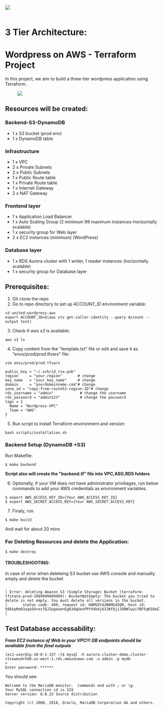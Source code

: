 <img src="https://github.com/devops-cloud-group/united-wordpress-aws/badge.svg?branch=main"><br>
<br>
# 3 Tier Architecture:
# Wordpress on AWS - Terraform Project 

In this project, we aim to build a three-tier wordpress application using Terraform.
<figure>
<img src="https://www.wellarchitectedlabs.com/Reliability/300_Testing_for_Resiliency_of_EC2_RDS_and_S3/Images/ThreeTierArchitecture.png">
</figure>

## Resources will be created:

### Backend-S3-DynamoDB
* 1 x S3 bucket (prod env)
* 1 x DynamoDB table

### Infrastructure
* 1 x VPC 
* 2 x Private Subnets 
* 2 x Public Subnets 
* 1 x Public Route table 
* 1 x Private Route table
* 1 x Internet Gateway 
* 2 x NAT Gateway  

### Frontend layer

* 1 x Application Load Balancer 
* 1 x Auto Scaling Group (2 minimum 99 maximum instances-horizontally scalable) 
* 1 x security group for Web layer 
* 2 x EC2 instances (minimum) (WordPress)


### Database layer

* 1 x RDS Aurora cluster with 1 writer, 1 reader instances (horizontally scalable)
* 1 x security group for Database layer  


## Prerequisites: 
1. Git clone the repo
2. Go to repo directory to set up ACCOUNT_ID environment variable:
```shell
cd united-wordpress-aws
export ACCOUNT_ID=$(aws sts get-caller-identity --query Account --output text)
```

3. Check if  *aws s3*  is available:
```shell
aws s3 ls
```

4. Copy content from the "template.txt" file or edit and save it as "envs/prod/prod.tfvars" file:

```shell 
vim envs/prod/prod.tfvars
```

```shell 
public_key = "~/.ssh/id_rsa.pub"
region     = "your-region"       # change
key_name   = "your_key_name"     # change
domain     = "yourdomainname.com"# change
zone_id = "copy-from-route53-region-ID"# change
rds_username = "admin"            # change the username 
rds_password = "admin123"         # change the password 
tags = {
  Name = "Wordpress-VPC"
  Team = "AWS"
}
```
5. Run script to install Terraform environment and version:

```shell
bash scripts/installation.sh
```
### Backend Setup (DynamoDB +S3)
Run Makefile:

```shell
$ make backend
```
**Script also will create  the "backend.tf" file into VPC,ASG,RDS folders**


6. Optionally, if your VM does not have administrator priviliages, run below commands to add your AWS credentials as environment variables.

```shell 
$ export AWS_ACCESS_KEY_ID={Your AWS_ACCESS_KEY_ID} 
$ export AWS_SECRET_ACCESS_KEY={Your AWS_SECRET_ACCESS_KEY} 

```

7. Finaly, run 
```shell
$ make build
```
And wait for about 20 mins


### For Deleting Resources and delete the Application:

```shell
$ make destroy

```
#### TROUBLESHOOTING: 

In case of error when deleteing S3 bucket use AWS console and manually empty and delete the bucket
```shell

│ Error: deleting Amazon S3 (Simple Storage) Bucket (terraform-tfstate-prod-1999999999999): BucketNotEmpty: The bucket you tried to delete is not empty. You must delete all versions in the bucket.
│       status code: 409, request id: HAMSEY42N6MG45QR, host id: h8kkpMo03yqa5U+esfQJZwgeaenEg63dqUexPPYV4b4j63JNfQjiJO8WlwyifBF5qK5OeE7ZXlU=
│ 
```

## Test Database accessability: 

***From EC2 instance of Web in your VPC!!!***
***DB endpoints should be available from the final outputs***

```shell 
[ec2-user@ip-10-0-1-157 ~]$ mysql -h aurora-cluster-demo.cluster-ctxxweudrhd8.us-west-1.rds.amazonaws.com -u admin -p mydb
>
Enter password: ******
```
You should see:

```shell 
Welcome to the MariaDB monitor.  Commands end with ; or \g.
Your MySQL connection id is 219
Server version: 8.0.23 Source distribution

Copyright (c) 2000, 2018, Oracle, MariaDB Corporation Ab and others.

```
